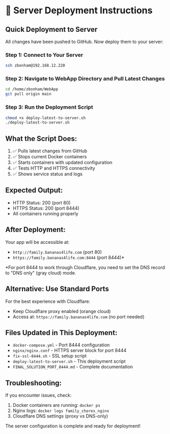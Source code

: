 # 🚀 Server Deployment Instructions

## Quick Deployment to Server

All changes have been pushed to GitHub. Now deploy them to your server:

### Step 1: Connect to Your Server
```bash
ssh zbonham@192.168.12.220
```

### Step 2: Navigate to WebApp Directory and Pull Latest Changes
```bash
cd /home/zbonham/WebApp
git pull origin main
```

### Step 3: Run the Deployment Script
```bash
chmod +x deploy-latest-to-server.sh
./deploy-latest-to-server.sh
```

## What the Script Does:
1. ✅ Pulls latest changes from GitHub
2. ✅ Stops current Docker containers
3. ✅ Starts containers with updated configuration
4. ✅ Tests HTTP and HTTPS connectivity
5. ✅ Shows service status and logs

## Expected Output:
- HTTP Status: 200 (port 80)
- HTTPS Status: 200 (port 8444)
- All containers running properly

## After Deployment:
Your app will be accessible at:
- `http://family.bananas4life.com` (port 80)
- `https://family.bananas4life.com:8444` (port 8444)*

*For port 8444 to work through Cloudflare, you need to set the DNS record to "DNS only" (gray cloud) mode.

## Alternative: Use Standard Ports
For the best experience with Cloudflare:
- Keep Cloudflare proxy enabled (orange cloud)
- Access at: `https://family.bananas4life.com` (no port needed)

## Files Updated in This Deployment:
- `docker-compose.yml` - Port 8444 configuration
- `nginx/nginx.conf` - HTTPS server block for port 8444
- `fix-ssl-8444.sh` - SSL setup script
- `deploy-latest-to-server.sh` - This deployment script
- `FINAL_SOLUTION_PORT_8444.md` - Complete documentation

## Troubleshooting:
If you encounter issues, check:
1. Docker containers are running: `docker ps`
2. Nginx logs: `docker logs family_chores_nginx`
3. Cloudflare DNS settings (proxy vs DNS-only)

The server configuration is complete and ready for deployment!

